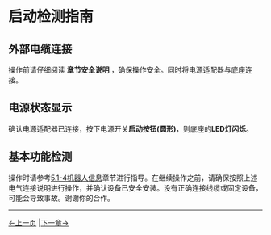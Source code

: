 # 启动检测指南


## 外部电缆连接

操作前请仔细阅读 **章节安全说明** ，确保操作安全。同时将电源适配器与底座连接。


## 电源状态显示

确认电源适配器已连接，按下电源开关**启动按钮(圆形)**，则底座的**LED灯闪烁**。


## 基本功能检测

操作时请参考[5.1-4机器人信息](/5-BasicApplication/5.1-SystemUsageInstructions/320m5/4.2.4.1-micro_controller.md)章节进行指导。在继续操作之前，请确保按照上述电气连接说明进行操作，并确认设备已安全安装。没有正确连接线缆或固定设备，可能会导致事故。谢谢你的合作。

----

[←上一页](4.2-ProductUnboxingGuide.md) |[下一章→](../5-BasicApplication/5.2-ApplicationUse/5.2.1-myblockly/320m5/1-myBlocklyFirstUse.md)